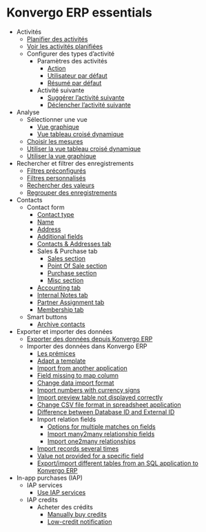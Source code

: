 # Konvergo ERP essentials

  * Activités
    * [Planifier des activités](essentials/activities#schedule-activities)
    * [Voir les activités planifiées](essentials/activities#view-scheduled-activities)
    * Configurer des types d’activité
      * Paramètres des activités
        * [Action](essentials/activities#action)
        * [Utilisateur par défaut](essentials/activities#default-user)
        * [Résumé par défaut](essentials/activities#default-summary)
      * Activité suivante
        * [Suggérer l’activité suivante](essentials/activities#suggest-next-activity)
        * [Déclencher l’activité suivante](essentials/activities#trigger-next-activity)
  * Analyse
    * Sélectionner une vue
      * [Vue graphique](essentials/reporting#graph-view)
      * [Vue tableau croisé dynamique](essentials/reporting#pivot-view)
    * [Choisir les mesures](essentials/reporting#choosing-measures)
    * [Utiliser la vue tableau croisé dynamique](essentials/reporting#using-the-pivot-view)
    * [Utiliser la vue graphique](essentials/reporting#using-the-graph-view)
  * Rechercher et filtrer des enregistrements
    * [Filtres préconfigurés](essentials/search#preconfigured-filters)
    * [Filtres personnalisés](essentials/search#custom-filters)
    * [Rechercher des valeurs](essentials/search#search-for-values)
    * [Regrouper des enregistrements](essentials/search#group-records)
  * Contacts
    * Contact form
      * [Contact type](essentials/contacts#contact-type)
      * [Name](essentials/contacts#name)
      * [Address](essentials/contacts#address)
      * [Additional fields](essentials/contacts#additional-fields)
      * [Contacts & Addresses tab](essentials/contacts#contacts-addresses-tab)
      * Sales & Purchase tab
        * [Sales section](essentials/contacts#sales-section)
        * [Point Of Sale section](essentials/contacts#point-of-sale-section)
        * [Purchase section](essentials/contacts#purchase-section)
        * [Misc section](essentials/contacts#misc-section)
      * [Accounting tab](essentials/contacts#accounting-tab)
      * [Internal Notes tab](essentials/contacts#internal-notes-tab)
      * [Partner Assignment tab](essentials/contacts#partner-assignment-tab)
      * [Membership tab](essentials/contacts#membership-tab)
    * Smart buttons
      * [Archive contacts](essentials/contacts#archive-contacts)
  * Exporter et importer des données
    * [Exporter des données depuis Konvergo ERP](essentials/export_import_data#export-data-from-odoo)
    * Importer des données dans Konvergo ERP
      * [Les prémices](essentials/export_import_data#get-started)
      * [Adapt a template](essentials/export_import_data#adapt-a-template)
      * [Import from another application](essentials/export_import_data#import-from-another-application)
      * [Field missing to map column](essentials/export_import_data#field-missing-to-map-column)
      * [Change data import format](essentials/export_import_data#change-data-import-format)
      * [Import numbers with currency signs](essentials/export_import_data#import-numbers-with-currency-signs)
      * [Import preview table not displayed correctly](essentials/export_import_data#import-preview-table-not-displayed-correctly)
      * [Change CSV file format in spreadsheet application](essentials/export_import_data#change-csv-file-format-in-spreadsheet-application)
      * [Difference between Database ID and External ID](essentials/export_import_data#difference-between-database-id-and-external-id)
      * Import relation fields
        * [Options for multiple matches on fields](essentials/export_import_data#options-for-multiple-matches-on-fields)
        * [Import many2many relationship fields](essentials/export_import_data#import-many2many-relationship-fields)
        * [Import one2many relationships](essentials/export_import_data#import-one2many-relationships)
      * [Import records several times](essentials/export_import_data#import-records-several-times)
      * [Value not provided for a specific field](essentials/export_import_data#value-not-provided-for-a-specific-field)
      * [Export/import different tables from an SQL application to Konvergo ERP](essentials/export_import_data#export-import-different-tables-from-an-sql-application-to-odoo)
  * In-app purchases (IAP)
    * IAP services
      * [Use IAP services](essentials/in_app_purchase#use-iap-services)
    * IAP credits
      * Acheter des crédits
        * [Manually buy credits](essentials/in_app_purchase#manually-buy-credits)
        * [Low-credit notification](essentials/in_app_purchase#low-credit-notification)

